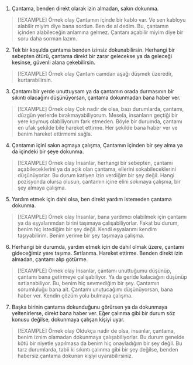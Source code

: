 1. Çantama, benden direkt olarak izin almadan, sakın dokunma.  

> [!EXAMPLE] Örnek olay
> Çantamın içinde bir kablo var. Ve sen kabloyu alabilir miyim diye bana sordun. Ben de al dedim. Bu, çantamın içinden alabileceğin anlamına gelmez. Çantanı açabilir miyim diye bir soru daha sorman lazım.  

2. Tek bir koşulda çantama benden izinsiz dokunabilirsin. Herhangi bir sebepten ötürü, çantama direkt bir zarar gelecekse ya da geleceği kesinse, güvenli alana çekebilirsin.  

> [!EXAMPLE] Örnek olay
> Çantam camdan aşağı düşmek üzeredir, kurtarabilirsin.  

3. Çantamı bir yerde unuttuysam ya da çantamın orada durmasının bir sıkıntı olacağını düşünüyorsan, çantama dokunmadan bana haber ver.  

> [!EXAMPLE] Örnek olay
> Çok nadir de olsa, bazı durumlarda, çantamı, düzgün yerlerde bırakmayabiliyorum. Mesela, insanların geçtiği bir yere koymuş olabiliyorum fark etmeden. Böyle bir durumda, çantamı en ufak şekilde bile hareket ettirme. Her şekilde bana haber ver ve benim hareket ettirmemi sağla.  

4. Çantamın içini sakın açmaya çalışma, Çantamın içinden bir şey alma ya da içindeki bir şeye dokunma.  

> [!EXAMPLE] Örnek olay
> İnsanlar, herhangi bir sebepten, çantamı açabileceklerini ya da açık olan çantama, ellerini sokabileceklerini düşünüyorlar. Bu durum katiyen izin verdiğim bir şey değil. Hangi pozisyonda olursa olusun, çantamın içine elini sokmaya çalışma, bir şey almaya çalışma.  

5. Yardım etmek için dahi olsa, ben direkt yardım istemeden çantama dokunma.  

> [!EXAMPLE] Örnek olay
> İnsanlar, bana yardımcı olabilmek için çantamı ya da eşyalarımdan birini taşımaya çalışabiliyorlar. Fakat bu durum, benim hiç istediğim bir şey değil. Kendi eşyalarımı kendim taşıyabilirim. Benim yerime bir şey taşımaya çalışma.  

6. Herhangi bir durumda, yardım etmek için de dahil olmak üzere, çantamı gideceğimiz yere taşıma. Sırtlanma. Hareket ettirme. Benden direkt izin almadan, çantamı alıp götürme.  

> [!EXAMPLE] Örnek olay
> İnsanlar, çantamı unuttuğumu düşünüp, çantamı bana getirmeye çalışabiliyor. Ya da geride kalacağını düşünüp sırtlanabiliyor. Bu, benim hiç sevmediğim bir şey. Çantamın sorumluluğu bana ait. Çantamı unutucağımı düşünüyorsan, bana haber ver. Kendin çözüm yolu bulmaya çalışma.  

7. Başka birinin çantama dokunduğunu görürsen ya da dokunmaya yeltenirlerse, direkt bana haber ver. Eğer çalınma gibi bir durum söz konusu değilse, dokunmaya çalışan kişiyi uyar.  

> [!EXAMPLE] Örnek olay
> Oldukça nadir de olsa, insanlar, çantama, benim iznim olamadan dokunmaya çalışabiliyorlar. Bu durum genelde kötü bir niyetle yapılmasa da benim hiç onayladığım bir şey değil. Bu tarz durumlarda, tabii ki sıkıntı çalınma gibi bir şey değilse, benden habersiz çantama dokunan kişiyi uyarabilirsiniz.  